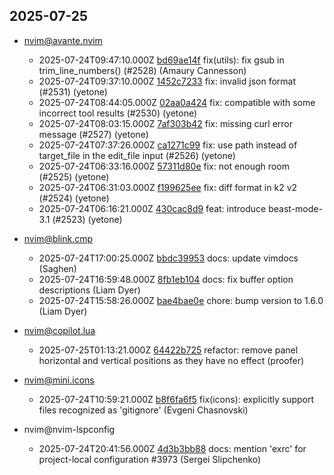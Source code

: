 ## 2025-07-25

* nvim@avante.nvim
  - 2025-07-24T09:47:10.000Z [bd69ae14f](https://github.com/yetone/avante.nvim/commit/bd69ae14f6f1f21642e16c16cbd18954f62365aa) fix(utils): fix gsub in trim_line_numbers() (#2528) (Amaury Cannesson)
  - 2025-07-24T09:37:10.000Z [1452c7233](https://github.com/yetone/avante.nvim/commit/1452c7233bb9c69f09173ab4d4e99a42106bf438) fix: invalid json format (#2531) (yetone)
  - 2025-07-24T08:44:05.000Z [02aa0a424](https://github.com/yetone/avante.nvim/commit/02aa0a42416f4339bc693eb5ca236f0daa70e067) fix: compatible with some incorrect tool results (#2530) (yetone)
  - 2025-07-24T08:03:15.000Z [7af303b42](https://github.com/yetone/avante.nvim/commit/7af303b42151ab8e4043aedd644047c96a132d95) fix: missing curl error message (#2527) (yetone)
  - 2025-07-24T07:37:26.000Z [ca1271c99](https://github.com/yetone/avante.nvim/commit/ca1271c996c19d525fcb81333fa1f7debc82e3eb) fix: use path instead of target_file in the edit_file input (#2526) (yetone)
  - 2025-07-24T06:33:16.000Z [57311d80e](https://github.com/yetone/avante.nvim/commit/57311d80ea0a72ff7c1b8ed8c58a5dba16b1fcf2) fix: not enough room (#2525) (yetone)
  - 2025-07-24T06:31:03.000Z [f199625ee](https://github.com/yetone/avante.nvim/commit/f199625ee42e93051227fbcfa10640ab5092ac64) fix: diff format in k2 v2 (#2524) (yetone)
  - 2025-07-24T06:16:21.000Z [430cac8d9](https://github.com/yetone/avante.nvim/commit/430cac8d9115b6d350e005f33ce3e8cd5d87c9e5) feat: introduce beast-mode-3.1 (#2523) (yetone)

* nvim@blink.cmp
  - 2025-07-24T17:00:25.000Z [bbdc39953](https://github.com/Saghen/blink.cmp/commit/bbdc39953ff2dc336129de162fae0833a816bf4b) docs: update vimdocs (Saghen)
  - 2025-07-24T16:59:48.000Z [8fb1eb104](https://github.com/Saghen/blink.cmp/commit/8fb1eb104013f4ac988bd6082594c2f5159a4440) docs: fix buffer option descriptions (Liam Dyer)
  - 2025-07-24T15:58:26.000Z [bae4bae0e](https://github.com/Saghen/blink.cmp/commit/bae4bae0eedd1fa55f34b685862e94a222d5c6f8) chore: bump version to 1.6.0 (Liam Dyer)

* nvim@copilot.lua
  - 2025-07-25T01:13:21.000Z [64422b725](https://github.com/zbirenbaum/copilot.lua/commit/64422b725c4ae102838f3efe832dafb68be2246d) refactor: remove panel horizontal and vertical positions as they have no effect (proofer)

* nvim@mini.icons
  - 2025-07-24T10:59:21.000Z [b8f6fa6f5](https://github.com/echasnovski/mini.icons/commit/b8f6fa6f5a3fd0c56936252edcd691184e5aac0c) fix(icons): explicitly support files recognized as 'gitignore' (Evgeni Chasnovski)

* nvim@nvim-lspconfig
  - 2025-07-24T20:41:56.000Z [4d3b3bb88](https://github.com/neovim/nvim-lspconfig/commit/4d3b3bb8815fbe37bcaf3dbdb12a22382bc11ebe) docs: mention 'exrc' for project-local configuration #3973 (Sergei Slipchenko)